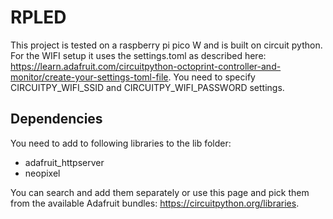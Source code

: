 # RPLED

This project is tested on a raspberry pi pico W and is built on circuit python. For the WIFI setup it uses the settings.toml as described here: https://learn.adafruit.com/circuitpython-octoprint-controller-and-monitor/create-your-settings-toml-file. You need to specify CIRCUITPY_WIFI_SSID and CIRCUITPY_WIFI_PASSWORD settings.

## Dependencies
You need to add to following libraries to the lib folder:
- adafruit_httpserver
- neopixel

You can search and add them separately or use this page and pick them from the available Adafruit bundles: https://circuitpython.org/libraries.
